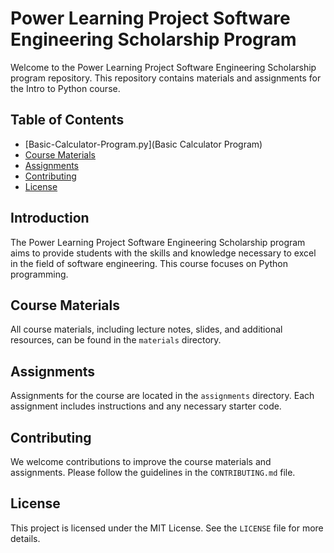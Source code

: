 # Power Learning Project Software Engineering Scholarship Program

Welcome to the Power Learning Project Software Engineering Scholarship program repository. This repository contains materials and assignments for the Intro to Python course.

## Table of Contents
- [Basic-Calculator-Program.py](Basic Calculator Program)
- [Course Materials](#course-materials)
- [Assignments](#assignments)
- [Contributing](#contributing)
- [License](#license)

## Introduction
The Power Learning Project Software Engineering Scholarship program aims to provide students with the skills and knowledge necessary to excel in the field of software engineering. This course focuses on Python programming.

## Course Materials
All course materials, including lecture notes, slides, and additional resources, can be found in the `materials` directory.

## Assignments
Assignments for the course are located in the `assignments` directory. Each assignment includes instructions and any necessary starter code.

## Contributing
We welcome contributions to improve the course materials and assignments. Please follow the guidelines in the `CONTRIBUTING.md` file.

## License
This project is licensed under the MIT License. See the `LICENSE` file for more details.